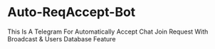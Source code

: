 # Auto-ReqAccept-Bot
This Is A Telegram For Automatically Accept Chat Join Request With Broadcast &amp; Users Database Feature 
